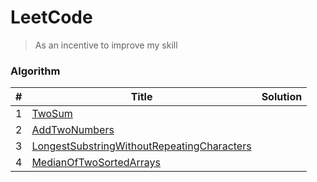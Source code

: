 # LeetCode

> As an incentive to improve my skill

### Algorithm

| #    | Title                                    | Solution |
| ---- | ---------------------------------------- | -------- |
| 1    | [TwoSum](https://leetcode.com/problems/two-sum/description/) |          |
| 2    | [AddTwoNumbers](https://leetcode.com/problems/add-two-numbers/description/) |          |
| 3    | [LongestSubstringWithoutRepeatingCharacters](https://leetcode.com/problems/longest-substring-without-repeating-characters/description/) |          |
| 4    | [MedianOfTwoSortedArrays](https://leetcode.com/problems/median-of-two-sorted-arrays/description/) |          |

